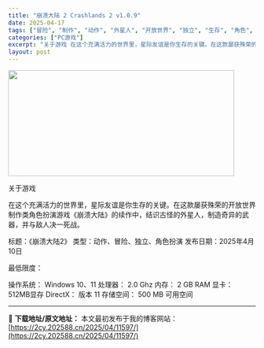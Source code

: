 ```yaml
---
title: "崩溃大陆 2 Crashlands 2 v1.0.9"
date: 2025-04-17
tags: ["冒险", "制作", "动作", "外星人", "开放世界", "独立", "生存", "角色", "角色扮演"]
categories: ["PC游戏"]
excerpt: "关于游戏 在这个充满活力的世界里，星际友谊是你生存的关键。在这款屡获殊荣的开放世界制作类角色扮演游戏《崩溃大陆》的续作中，结识古怪的外星人，制造奇异的武器，并与敌人决一死战。 标题：《崩溃大陆2》 类型：动作、冒险、独立、角色扮演 发布日期：2025年4月10日 最低限度： 操作系统： Window&hellip;"
layout: post
---
```


<img class="aligncenter size-full wp-image-11598" src="https://2cy.202588.cn/wp-content/uploads/2025/04/2025041705433258.webp" alt="" width="460" height="215" />

关于游戏

在这个充满活力的世界里，星际友谊是你生存的关键。在这款屡获殊荣的开放世界制作类角色扮演游戏《崩溃大陆》的续作中，结识古怪的外星人，制造奇异的武器，并与敌人决一死战。

标题：《崩溃大陆2》
类型：动作、冒险、独立、角色扮演
发布日期：2025年4月10日

最低限度：

操作系统： Windows 10、11
处理器： 2.0 Ghz
内存： 2 GB RAM
显卡： 512MB显存
DirectX： 版本 11
存储空间： 500 MB 可用空间

---
📖 **下载地址/原文地址：** 本文最初发布于我的博客网站：[https://2cy.202588.cn/2025/04/11597/](https://2cy.202588.cn/2025/04/11597/)
